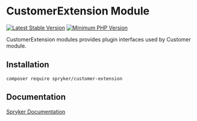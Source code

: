 # CustomerExtension Module
[![Latest Stable Version](https://poser.pugx.org/spryker/customer-extension/v/stable.svg)](https://packagist.org/packages/spryker/customer-extension)
[![Minimum PHP Version](https://img.shields.io/badge/php-%3E%3D%207.4-8892BF.svg)](https://php.net/)

CustomerExtension modules provides plugin interfaces used by Customer module.

## Installation

```
composer require spryker/customer-extension
```

## Documentation

[Spryker Documentation](https://academy.spryker.com/developing_with_spryker/module_guide/modules.html)
